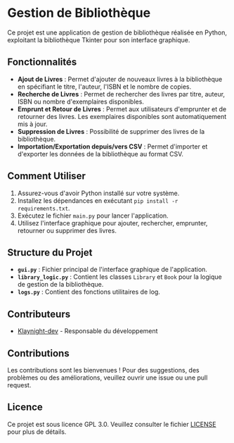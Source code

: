 # Gestion de Bibliothèque

Ce projet est une application de gestion de bibliothèque réalisée en Python, exploitant la bibliothèque Tkinter pour son interface graphique.

## Fonctionnalités

- **Ajout de Livres** : Permet d'ajouter de nouveaux livres à la bibliothèque en spécifiant le titre, l'auteur, l'ISBN et le nombre de copies.
- **Recherche de Livres** : Permet de rechercher des livres par titre, auteur, ISBN ou nombre d'exemplaires disponibles.
- **Emprunt et Retour de Livres** : Permet aux utilisateurs d'emprunter et de retourner des livres. Les exemplaires disponibles sont automatiquement mis à jour.
- **Suppression de Livres** : Possibilité de supprimer des livres de la bibliothèque.
- **Importation/Exportation depuis/vers CSV** : Permet d'importer et d'exporter les données de la bibliothèque au format CSV.

## Comment Utiliser

1. Assurez-vous d'avoir Python installé sur votre système.
2. Installez les dépendances en exécutant `pip install -r requirements.txt`.
3. Exécutez le fichier `main.py` pour lancer l'application.
4. Utilisez l'interface graphique pour ajouter, rechercher, emprunter, retourner ou supprimer des livres.

## Structure du Projet

- **`gui.py`** : Fichier principal de l'interface graphique de l'application.
- **`library_logic.py`** : Contient les classes `Library` et `Book` pour la logique de gestion de la bibliothèque.
- **`logs.py`** : Contient des fonctions utilitaires de log.

## Contributeurs

- [Klaynight-dev](https://github.com/klaynight-dev) - Responsable du développement

## Contributions

Les contributions sont les bienvenues ! Pour des suggestions, des problèmes ou des améliorations, veuillez ouvrir une issue ou une pull request.

## Licence

Ce projet est sous licence GPL 3.0. Veuillez consulter le fichier [LICENSE](Licence) pour plus de détails.
